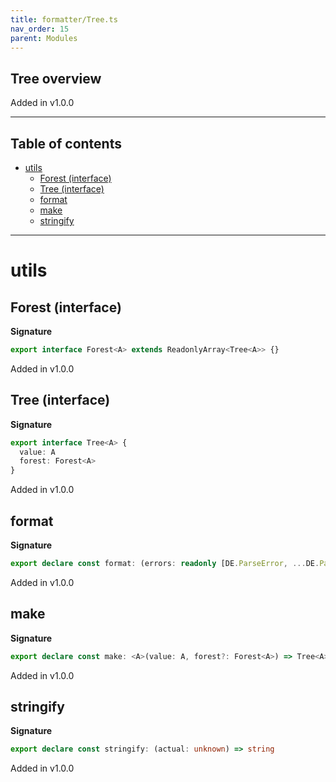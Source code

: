 ```yaml
---
title: formatter/Tree.ts
nav_order: 15
parent: Modules
---
```


## Tree overview

Added in v1.0.0

---

<h2 class="text-delta">Table of contents</h2>

- [utils](#utils)
  - [Forest (interface)](#forest-interface)
  - [Tree (interface)](#tree-interface)
  - [format](#format)
  - [make](#make)
  - [stringify](#stringify)

---

# utils

## Forest (interface)

**Signature**

```ts
export interface Forest<A> extends ReadonlyArray<Tree<A>> {}
```

Added in v1.0.0

## Tree (interface)

**Signature**

```ts
export interface Tree<A> {
  value: A
  forest: Forest<A>
}
```

Added in v1.0.0

## format

**Signature**

```ts
export declare const format: (errors: readonly [DE.ParseError, ...DE.ParseError[]]) => string
```

Added in v1.0.0

## make

**Signature**

```ts
export declare const make: <A>(value: A, forest?: Forest<A>) => Tree<A>
```

Added in v1.0.0

## stringify

**Signature**

```ts
export declare const stringify: (actual: unknown) => string
```

Added in v1.0.0
